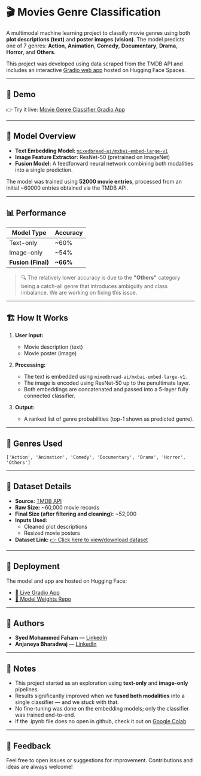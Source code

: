 # 🎬 Movies Genre Classification

A multimodal machine learning project to classify movie genres using both **plot descriptions (text)** and **poster images (vision)**. The model predicts one of 7 genres: **Action**, **Animation**, **Comedy**, **Documentary**, **Drama**, **Horror**, and **Others**.

This project was developed using data scraped from the TMDB API and includes an interactive [Gradio web app](https://huggingface.co/spaces/iamfaham/movie_genre_classifier_ui) hosted on Hugging Face Spaces.

---

## 🚀 Demo

👉 Try it live: [Movie Genre Classifier Gradio App](https://huggingface.co/spaces/iamfaham/movie_genre_classifier_ui)

---

## 🧠 Model Overview

- **Text Embedding Model:** [`mixedbread-ai/mxbai-embed-large-v1`](https://huggingface.co/mixedbread-ai/mxbai-embed-large-v1)
- **Image Feature Extractor:** ResNet-50 (pretrained on ImageNet)
- **Fusion Model:** A feedforward neural network combining both modalities into a single prediction.

The model was trained using **52000 movie entries**, processed from an initial ~60000 entries obtained via the TMDB API.

---

## 📊 Performance

| Model Type         | Accuracy |
| ------------------ | -------- |
| Text-only          | ~60%     |
| Image-only         | ~54%     |
| **Fusion (Final)** | **~66%** |

> 🔍 The relatively lower accuracy is due to the **"Others"** category being a catch-all genre that introduces ambiguity and class imbalance. We are working on fixing this issue.

---

## 🏗️ How It Works

1. **User Input:**

   - Movie description (text)
   - Movie poster (image)

2. **Processing:**

   - The text is embedded using `mixedbread-ai/mxbai-embed-large-v1`.
   - The image is encoded using ResNet-50 up to the penultimate layer.
   - Both embeddings are concatenated and passed into a 5-layer fully connected classifier.

3. **Output:**
   - A ranked list of genre probabilities (top-1 shown as predicted genre).

---

## 📁 Genres Used

```
['Action', 'Animation', 'Comedy', 'Documentary', 'Drama', 'Horror', 'Others']
```

---

## 🧪 Dataset Details

- **Source:** [TMDB API](https://developer.themoviedb.org/docs)
- **Raw Size:** ~60,000 movie records
- **Final Size (after filtering and cleaning):** ~52,000
- **Inputs Used:**
  - Cleaned plot descriptions
  - Resized movie posters
- **Dataset Link:** [👉 Click here to view/download dataset](https://drive.google.com/file/d/16u_AiP8-HWbHBNEh32apXSp4I9M-_Pht/view?usp=drive_link)

---

## 🔗 Deployment

The model and app are hosted on Hugging Face:

- [🔗 Live Gradio App](https://huggingface.co/spaces/iamfaham/movie_genre_classifier_ui)
- [🧠 Model Weights Repo](https://huggingface.co/iamfaham/movie-genre-classifier)

---

## 🙌 Authors

- **Syed Mohammed Faham** — [LinkedIn](https://linkedin.com/in/iamfaham)
- **Anjaneya Bharadwaj** — [LinkedIn](https://linkedin.com/in/anjaneya-bhardwaj)

---

## 📌 Notes

- This project started as an exploration using **text-only** and **image-only** pipelines.
- Results significantly improved when we **fused both modalities** into a single classifier — and we stuck with that.
- No fine-tuning was done on the embedding models; only the classifier was trained end-to-end.
- If the .ipynb file does no open in github, check it out on [Google Colab](https://colab.research.google.com/drive/17WX3s4wscZutTN7J5xtV2un8UTwfwRqz?usp=sharing) 

---

## 💬 Feedback

Feel free to open issues or suggestions for improvement. Contributions and ideas are always welcome!
